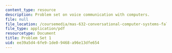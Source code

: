 ```yaml
---
content_type: resource
description: Problem set on voice communication with computers.
file: null
file_location: /coursemedia/mas-632-conversational-computer-systems-fall-2008/ee39a5d46fe91de09468a96e13dfe654_ps1.pdf
file_type: application/pdf
resourcetype: Document
title: Problem Set 1
uid: ee39a5d4-6fe9-1de0-9468-a96e13dfe654
---
```

